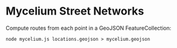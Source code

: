 # Mycelium Street Networks

Compute routes from each point in a GeoJSON FeatureCollection:

    node mycelium.js locations.geojson > mycelium.geojson
